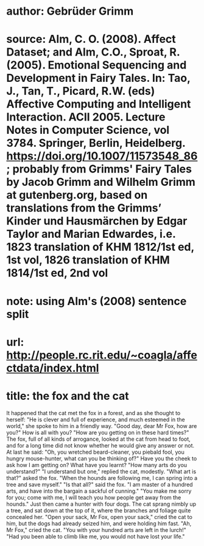 # author: Gebrüder Grimm
# source: Alm, C. O. (2008). Affect Dataset; and Alm, C.O., Sproat, R. (2005). Emotional Sequencing and Development in Fairy Tales. In: Tao, J., Tan, T., Picard, R.W. (eds) Affective Computing and Intelligent Interaction. ACII 2005. Lecture Notes in Computer Science, vol 3784. Springer, Berlin, Heidelberg. https://doi.org/10.1007/11573548_86; probably from Grimms' Fairy Tales by Jacob Grimm and Wilhelm Grimm at gutenberg.org, based on translations from the Grimms’ Kinder und Hausmärchen by Edgar Taylor and Marian Edwardes, i.e. 1823 translation of KHM 1812/1st ed, 1st vol, 1826 translation of KHM 1814/1st ed, 2nd vol
# note: using Alm's (2008) sentence split
# url: http://people.rc.rit.edu/~coagla/affectdata/index.html
# title: the fox and the cat

It happened that the cat met the fox in a forest, and as she thought to herself: "He is clever and full of experience, and much esteemed in the world," she spoke to him in a friendly way.
"Good day, dear Mr Fox, how are you?"
How is all with you?
"How are you getting on in these hard times?"
The fox, full of all kinds of arrogance, looked at the cat from head to foot, and for a long time did not know whether he would give any answer or not.
At last he said: "Oh, you wretched beard-cleaner, you piebald fool, you hungry mouse-hunter, what can you be thinking of?"
Have you the cheek to ask how I am getting on?
What have you learnt?
"How many arts do you understand?"
"I understand but one," replied the cat, modestly.
"What art is that?" asked the fox.
"When the hounds are following me, I can spring into a tree and save myself."
"Is that all?" said the fox.
"I am master of a hundred arts, and have into the bargain a sackful of cunning."
"You make me sorry for you; come with me, I will teach you how people get away from the hounds."
Just then came a hunter with four dogs.
The cat sprang nimbly up a tree, and sat down at the top of it, where the branches and foliage quite concealed her.
"Open your sack, Mr Fox, open your sack," cried the cat to him, but the dogs had already seized him, and were holding him fast.
"Ah, Mr Fox," cried the cat.
"You with your hundred arts are left in the lurch!"
"Had you been able to climb like me, you would not have lost your life."
